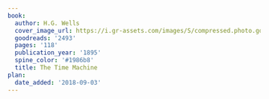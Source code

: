 ```yaml
---
book:
  author: H.G. Wells
  cover_image_url: https://i.gr-assets.com/images/S/compressed.photo.goodreads.com/books/1327942880l/2493._SX98_.jpg
  goodreads: '2493'
  pages: '118'
  publication_year: '1895'
  spine_color: '#1986b8'
  title: The Time Machine
plan:
  date_added: '2018-09-03'
---
```

